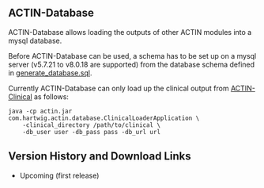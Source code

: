 ## ACTIN-Database

ACTIN-Database allows loading the outputs of other ACTIN modules into a mysql database. 

Before ACTIN-Database can be used, a schema has to be set up on a mysql server (v5.7.21 to v8.0.18 are supported) from the database
schema defined in [generate_database.sql](src/main/resources/generate_database.sql). 

Currently ACTIN-Database can only load up the clinical output from [ACTIN-Clinical](../actin-clinical/README.md) as follows:

```
java -cp actin.jar com.hartwig.actin.database.ClinicalLoaderApplication \
    -clinical_directory /path/to/clinical \
    -db_user user -db_pass pass -db_url url
```

## Version History and Download Links
 - Upcoming (first release) 
 